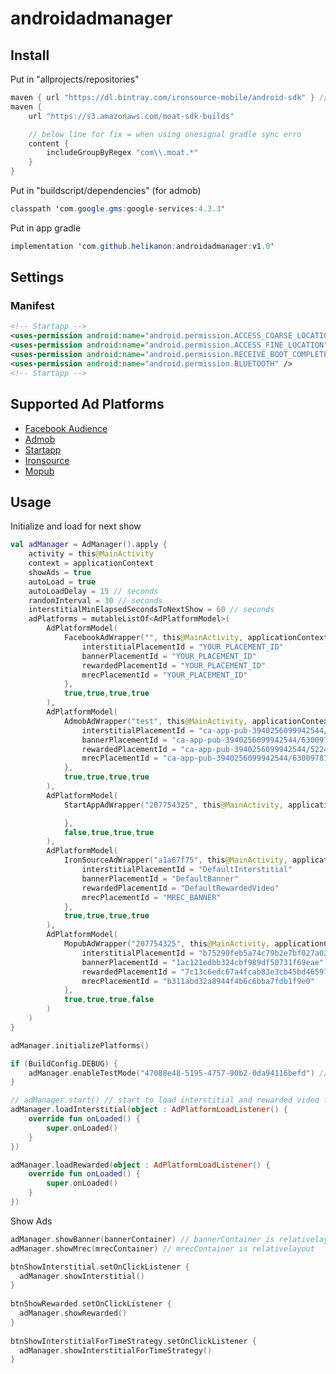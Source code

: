 
# androidadmanager

## Install

Put in "allprojects/repositories"
```java
maven { url "https://dl.bintray.com/ironsource-mobile/android-sdk" } // ironsource
maven {
	url "https://s3.amazonaws.com/moat-sdk-builds"

	// below line for fix = when using onesignal gradle sync erro
	content {  
		includeGroupByRegex "com\\.moat.*"  
	}
}
```

Put in "buildscript/dependencies" (for admob)
```java
classpath 'com.google.gms:google-services:4.3.3'
```

Put in app gradle
```java
implementation 'com.github.helikanon:androidadmanager:v1.0'
```

## Settings



### Manifest
```xml
<!-- Startapp -->  
<uses-permission android:name="android.permission.ACCESS_COARSE_LOCATION" />  
<uses-permission android:name="android.permission.ACCESS_FINE_LOCATION" />  
<uses-permission android:name="android.permission.RECEIVE_BOOT_COMPLETED" />  
<uses-permission android:name="android.permission.BLUETOOTH" />  
<!-- Startapp -->
```

## Supported Ad Platforms
* [Facebook Audience](https://developers.facebook.com/docs/audience-network/get-started/android/)
* [Admob](https://developers.google.com/admob/android/quick-start)
* [Startapp](https://support.startapp.com/hc/en-us/articles/360002411114-Android-Standard-)
* [Ironsource](https://developers.ironsrc.com/ironsource-mobile/android/android-sdk/)
* [Mopub](https://developers.mopub.com/publishers/android/integrate/)

## Usage

Initialize and load for next show
```kotlin
val adManager = AdManager().apply {
    activity = this@MainActivity
    context = applicationContext
    showAds = true
    autoLoad = true
    autoLoadDelay = 15 // seconds
    randomInterval = 30 // seconds
    interstitialMinElapsedSecondsToNextShow = 60 // seconds
    adPlatforms = mutableListOf<AdPlatformModel>(
        AdPlatformModel(
            FacebookAdWrapper("", this@MainActivity, applicationContext).apply {
                interstitialPlacementId = "YOUR_PLACEMENT_ID"
                bannerPlacementId = "YOUR_PLACEMENT_ID"
                rewardedPlacementId = "YOUR_PLACEMENT_ID"
                mrecPlacementId = "YOUR_PLACEMENT_ID"
            },
            true,true,true,true
        ),
        AdPlatformModel(
            AdmobAdWrapper("test", this@MainActivity, applicationContext).apply {
                interstitialPlacementId = "ca-app-pub-3940256099942544/1033173712"
                bannerPlacementId = "ca-app-pub-3940256099942544/6300978111"
                rewardedPlacementId = "ca-app-pub-3940256099942544/5224354917"
                mrecPlacementId = "ca-app-pub-3940256099942544/6300978111"
            },
            true,true,true,true
        ),
        AdPlatformModel(
            StartAppAdWrapper("207754325", this@MainActivity, applicationContext).apply {

            },
            false,true,true,true
        ),
        AdPlatformModel(
            IronSourceAdWrapper("a1a67f75", this@MainActivity, applicationContext).apply {
                interstitialPlacementId = "DefaultInterstitial"
                bannerPlacementId = "DefaultBanner"
                rewardedPlacementId = "DefaultRewardedVideo"
                mrecPlacementId = "MREC_BANNER"
            },
            true,true,true,true
        ),
        AdPlatformModel(
            MopubAdWrapper("207754325", this@MainActivity, applicationContext).apply {
                interstitialPlacementId = "b75290feb5a74c79b2e7bf027a02f268"
                bannerPlacementId = "1ac121edbb324cbf989df50731f69eae"
                rewardedPlacementId = "7c13c6edc67a4fcab83e3cb45bd46597"
                mrecPlacementId = "b311abd32a8944f4b6c6bba7fdb1f9e0"
            },
            true,true,true,false
        )
    )
}

adManager.initializePlatforms()

if (BuildConfig.DEBUG) {
    adManager.enableTestMode("47088e48-5195-4757-90b2-0da94116befd") // send device id, it is necessary for test facebook audience networks ad
}

// adManager.start() // start to load interstitial and rewarded video for next show
adManager.loadInterstitial(object : AdPlatformLoadListener() {
    override fun onLoaded() {
        super.onLoaded()
    }
})

adManager.loadRewarded(object : AdPlatformLoadListener() {
    override fun onLoaded() {
        super.onLoaded()
    }
})
```

Show Ads
```kotlin
adManager.showBanner(bannerContainer) // bannerContainer is relativelayout
adManager.showMrec(mrecContainer) // mrecContainer is relativelayout

btnShowInterstitial.setOnClickListener {  
  adManager.showInterstitial()  
}  
  
btnShowRewarded.setOnClickListener {  
  adManager.showRewarded()  
}  
  
btnShowInterstitialForTimeStrategy.setOnClickListener {  
  adManager.showInterstitialForTimeStrategy()  
}
```
